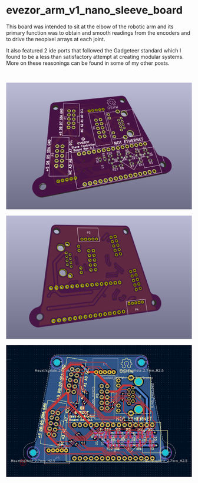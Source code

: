# evezor_arm_v1_nano_sleeve_board

This board was intended to sit at the elbow of the robotic arm and its primary function was to obtain and smooth readings from the encoders and to drive the neopixel arrays at each joint. 

It also featured 2 ide ports that followed the Gadgeteer standard which I found to be a less than satisfactory attempt at creating modular systems. More on these reasonings can be found in some of my other posts. 


![]()

![front](https://github.com/evezor/evezor_arm_v1_nano_sleeve_board/blob/main/pics/front.PNG)


![back](https://github.com/evezor/evezor_arm_v1_nano_sleeve_board/blob/main/pics/back.PNG)


![copper](https://github.com/evezor/evezor_arm_v1_nano_sleeve_board/blob/main/pics/copper.PNG)

